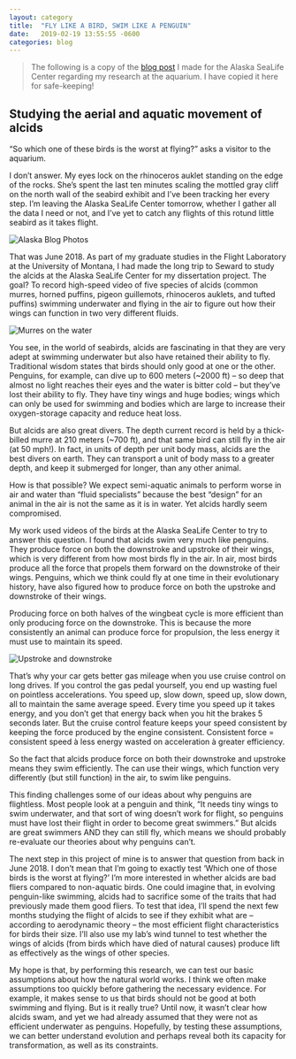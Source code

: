 ```yaml
---
layout: category
title:  "FLY LIKE A BIRD, SWIM LIKE A PENGUIN"
date:   2019-02-19 13:55:55 -0600
categories: blog
---
```


> The following is a copy of the [blog post](https://60nscience.alaskasealife.org/2019/02/19/fly-like-a-bird-swim-like-a-penguin/) I made for the Alaska SeaLife Center regarding my research at the aquarium. I have copied it here for safe-keeping!

## Studying the aerial and aquatic movement of alcids

“So which one of these birds is the worst at flying?” asks a visitor to the aquarium.

I don’t answer. My eyes lock on the rhinoceros auklet standing on the edge of the rocks. She’s spent the last ten minutes scaling the mottled gray cliff on the north wall of the seabird exhibit and I’ve been tracking her every step. I’m leaving the Alaska SeaLife Center tomorrow, whether I gather all the data I need or not, and I’ve yet to catch any flights of this rotund little seabird as it takes flight.

![Alaska Blog Photos](https://lapsansky.org/assets/images/alaskaBlogPhotos.png)

That was June 2018. As part of my graduate studies in the Flight Laboratory at the University of Montana, I had made the long trip to Seward to study the alcids at the Alaska SeaLife Center for my dissertation project. The goal? To record high-speed video of five species of alcids (common murres, horned puffins, pigeon guillemots, rhinoceros auklets, and tufted puffins) swimming underwater and flying in the air to figure out how their wings can function in two very different fluids.

![Murres on the water](https://lapsansky.org/assets/images/murres.jpg)

You see, in the world of seabirds, alcids are fascinating in that they are very adept at swimming underwater but also have retained their ability to fly. Traditional wisdom states that birds should only good at one or the other. Penguins, for example, can dive up to 600 meters (~2000 ft) – so deep that almost no light reaches their eyes and the water is bitter cold – but they’ve lost their ability to fly. They have tiny wings and huge bodies; wings which can only be used for swimming and bodies which are large to increase their oxygen-storage capacity and reduce heat loss.

But alcids are also great divers. The depth current record is held by a thick-billed murre at 210 meters (~700 ft), and that same bird can still fly in the air (at 50 mph!). In fact, in units of depth per unit body mass, alcids are the best divers on earth. They can transport a unit of body mass to a greater depth, and keep it submerged for longer, than any other animal.

How is that possible? We expect semi-aquatic animals to perform worse in air and water than “fluid specialists” because the best “design” for an animal in the air is not the same as it is in water. Yet alcids hardly seem compromised.

My work used videos of the birds at the Alaska SeaLife Center to try to answer this question. I found that alcids swim very much like penguins. They produce force on both the downstroke and upstroke of their wings, which is very different from how most birds fly in the air. In air, most birds produce all the force that propels them forward on the downstroke of their wings. Penguins, which we think could fly at one time in their evolutionary history, have also figured how to produce force on both the upstroke and downstroke of their wings.

Producing force on both halves of the wingbeat cycle is more efficient than only producing force on the downstroke. This is because the more consistently an animal can produce force for propulsion, the less energy it must use to maintain its speed.

![Upstroke and downstroke](https://lapsansky.org/assets/images/strokes.png)

That’s why your car gets better gas mileage when you use cruise control on long drives. If you control the gas pedal yourself, you end up wasting fuel on pointless accelerations. You speed up, slow down, speed up, slow down, all to maintain the same average speed. Every time you speed up it takes energy, and you don’t get that energy back when you hit the brakes 5 seconds later. But the cruise control feature keeps your speed consistent by keeping the force produced by the engine consistent. Consistent force = consistent speed à less energy wasted on acceleration à greater efficiency.

So the fact that alcids produce force on both their downstroke and upstroke means they swim efficiently. The can use their wings, which function very differently (but still function) in the air, to swim like penguins.

This finding challenges some of our ideas about why penguins are flightless. Most people look at a penguin and think, “It needs tiny wings to swim underwater, and that sort of wing doesn’t work for flight, so penguins must have lost their flight in order to become great swimmers.” But alcids are great swimmers AND they can still fly, which means we should probably re-evaluate our theories about why penguins can’t.

The next step in this project of mine is to answer that question from back in June 2018. I don’t mean that I’m going to exactly test ‘Which one of those birds is the worst at flying?’ I’m more interested in whether alcids are bad fliers compared to non-aquatic birds. One could imagine that, in evolving penguin-like swimming, alcids had to sacrifice some of the traits that had previously made them good fliers. To test that idea, I’ll spend the next few months studying the flight of alcids to see if they exhibit what are – according to aerodynamic theory – the most efficient flight characteristics for birds their size. I’ll also use my lab’s wind tunnel to test whether the wings of alcids (from birds which have died of natural causes) produce lift as effectively as the wings of other species.

My hope is that, by performing this research, we can test our basic assumptions about how the natural world works. I think we often make assumptions too quickly before gathering the necessary evidence. For example, it makes sense to us that birds should not be good at both swimming and flying. But is it really true? Until now, it wasn’t clear how alcids swam, and yet we had already assumed that they were not as efficient underwater as penguins. Hopefully, by testing these assumptions, we can better understand evolution and perhaps reveal both its capacity for transformation, as well as its constraints.